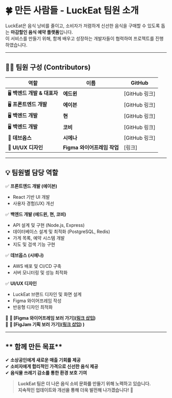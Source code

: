 # 🍀 만든 사람들 - LuckEat 팀원 소개  

LuckEat은 음식 낭비를 줄이고, 소비자가 저렴하게 신선한 음식을 구매할 수 있도록 돕는 **마감할인 음식 예약 플랫폼**입니다.  
이 서비스를 만들기 위해, 함께 배우고 성장하는 개발자들이 협력하여 프로젝트를 진행하였습니다.

---

## **👨‍💻 팀원 구성 (Contributors)**  
| 역할 | 이름 | GitHub |  
|------|------|--------|    
| 🖥️ **백엔드 개발 & 대표자** | **에드윈** | [GitHub 링크] |
| 🖥️ **프론트엔드 개발** | **에이븐** | [GitHub 링크] | 
| 🖥️ **백엔드 개발** | **현** | [GitHub 링크] |  
| 🖥️ **백엔드 개발** | **코비** | [GitHub 링크] |  
| 🔧 **데브옵스** | **시에나** | [GitHub 링크] |  
| 🎨 **UI/UX 디자인** | **Figma 와이어프레임 작업** | [링크] |  

---

## **💡 팀원별 담당 역할**  
✅ **프론트엔드 개발 (에이븐)**  
- React 기반 UI 개발  
- 사용자 경험(UX) 개선  

✅ **백엔드 개발 (에드윈, 현, 코비)**  
- API 설계 및 구현 (Node.js, Express)  
- 데이터베이스 설계 및 최적화 (PostgreSQL, Redis)  
- 가게 목록, 예약 시스템 개발
- 지도 및 검색 기능 구현   

✅ **데브옵스 (시에나)**  
- AWS 배포 및 CI/CD 구축  
- 서버 모니터링 및 성능 최적화  

✅ **UI/UX 디자인**  
- LuckEat 브랜드 디자인 및 화면 설계  
- Figma 와이어프레임 작성  
- 반응형 디자인 최적화  

📌 **🔗 [Figma 와이어프레임 보러 가기]([링크 삽입](https://www.figma.com/design/2CZET3kCQcDNy1mXc24Nlz/8%ED%8C%80-%EB%9F%AD%ED%82%B7(%EB%A7%88%EA%B0%90%ED%95%A0%EC%9D%B8-%EC%A4%91%EA%B3%84%EC%84%9C%EB%B9%84%EC%8A%A4)?node-id=2273-540548&p=f&t=xyucAw2Ny7n2dpUY-0))**  
📌 **🔗 [FigJam 기획 보러 가기]([링크 삽입](https://www.figma.com/board/NBGv8P92x8gC9QbTOFnYGG/8%EC%A1%B0-%EA%B8%B0%ED%9A%8D?node-id=2291-1479&t=1dEBpy2ZqYvklTbi-0)) )**  

---

## ** 함께 만든 목표**  
✔ **소상공인에게 새로운 매출 기회를 제공**  
✔ **소비자에게 합리적인 가격으로 신선한 음식 제공**  
✔ **음식물 쓰레기 감소를 통한 환경 보호 기여**  

> **LuckEat 팀은 더 나은 음식 소비 문화를 만들기 위해 노력하고 있습니다.**  
> **지속적인 업데이트와 개선을 통해 더욱 발전해 나가겠습니다!** 🙌  
